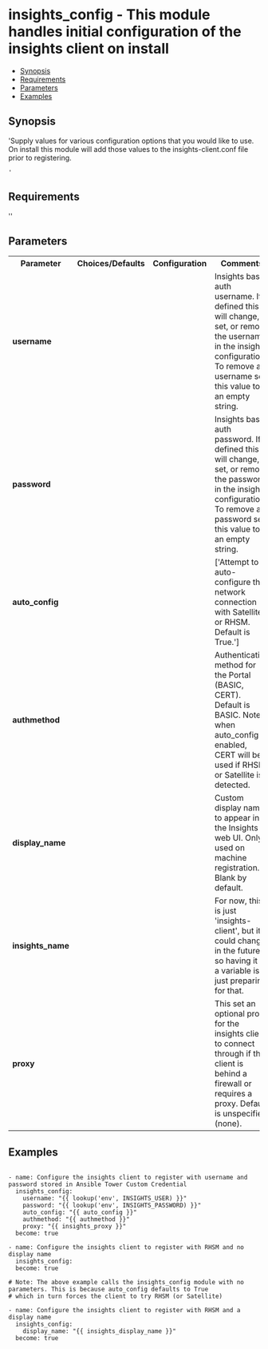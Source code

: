 insights_config - This module handles initial configuration of the insights client on install
====================================
- [Synopsis](Synopsis)
- [Requirements](Requirements)
- [Parameters](Parameters)
- [Examples](Examples)

## Synopsis
'Supply values for various configuration options that you would like to use. On install
    this module will add those values to the insights-client.conf file prior to registering.

    '

## Requirements
''

## Parameters

<table>
<tr>
<th> Parameter </th>
<th> Choices/Defaults </th>
<th> Configuration </th>
<th> Comments </th>
</tr>
<tr>
<td><b>username</b></br>
</td>
<td></td>
<td></td>
<td> Insights basic auth username. If defined this will change, set, or remove the username in the insights configuration. To remove a username set this value to an empty string.
</td>
</tr>
<tr>
<td><b>password</b></br>
</td>
<td></td>
<td></td>
<td> Insights basic auth password. If defined this will change, set, or remove the password in the insights configuration. To remove a password set this value to an empty string.
</td>
</tr>
<tr>
<td><b>auto_config</b></br>
</td>
<td></td>
<td></td>
<td> ['Attempt to auto-configure the network connection with Satellite or RHSM. Default is True.']</td>
</tr>
<tr>
<td><b>authmethod</b></br>
</td>
<td></td>
<td></td>
<td> Authentication method for the Portal (BASIC, CERT). Default is BASIC. Note: when auto_config is enabled, CERT will be used if RHSM or Satellite is detected.
</td>
</tr>
<tr>
<td><b>display_name</b></br>
</td>
<td></td>
<td></td>
<td> Custom display name to appear in the Insights web UI. Only used on machine registration. Blank by default.
</td>
</tr>
<tr>
<td><b>insights_name</b></br>
</td>
<td></td>
<td></td>
<td> For now, this is just 'insights-client', but it could change in the future so having it as a variable is just preparing for that.
</td>
</tr>
<tr>
<td><b>proxy</b></br>
</td>
<td></td>
<td></td>
<td> This set an optional proxy for the insights client to connect through if the client is behind a firewall or requires a proxy. Default is unspecified (none).
</td>
</tr>
</table>

## Examples
```

- name: Configure the insights client to register with username and password stored in Ansible Tower Custom Credential
  insights_config:
    username: "{{ lookup('env', INSIGHTS_USER) }}"
    password: "{{ lookup('env', INSIGHTS_PASSWORD) }}"
    auto_config: "{{ auto_config }}"
    authmethod: "{{ authmethod }}"
    proxy: "{{ insights_proxy }}"
  become: true

- name: Configure the insights client to register with RHSM and no display name
  insights_config:
  become: true

# Note: The above example calls the insights_config module with no parameters. This is because auto_config defaults to True
# which in turn forces the client to try RHSM (or Satellite)

- name: Configure the insights client to register with RHSM and a display name
  insights_config:
    display_name: "{{ insights_display_name }}"
  become: true

```